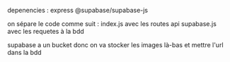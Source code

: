depenencies :
express
@supabase/supabase-js

on sépare le code comme suit : 
    index.js avec les routes api
    supabase.js avec les requetes à la bdd

supabase a un bucket donc on va stocker les images là-bas et mettre l'url dans la bdd 
